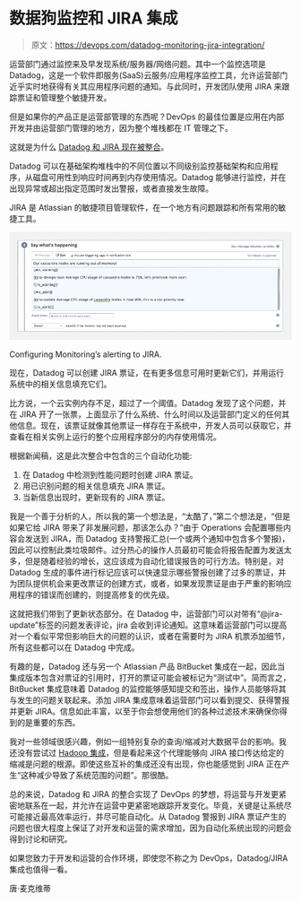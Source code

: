 # 数据狗监控和 JIRA 集成

> 原文：<https://devops.com/datadog-monitoring-jira-integration/>

运营部门通过监控来及早发现系统/服务器/网络问题。其中一个监控选项是 Datadog，这是一个软件即服务(SaaS)云服务/应用程序监控工具，允许运营部门近乎实时地获得有关其应用程序问题的通知。与此同时，开发团队使用 JIRA 来跟踪票证和管理整个敏捷开发。

但是如果你的产品正是运营部管理的东西呢？DevOps 的最佳位置是应用在内部开发并由运营部门管理的地方，因为整个堆栈都在 IT 管理之下。

这就是为什么 [Datadog 和 JIRA 现在被整合](https://www.datadoghq.com/blog/jira-issue-tracking/)。

Datadog 可以在基础架构堆栈中的不同位置以不同级别监控基础架构和应用程序，从磁盘可用性到响应时间再到内存使用情况。Datadog 能够进行监控，并在出现异常或超出指定范围时发出警报，或者直接发生故障。

JIRA 是 Atlassian 的敏捷项目管理软件，在一个地方有问题跟踪和所有常用的敏捷工具。

![From Datadog Monitoring to JIRA ticket.](img/1c76f1db80a9927bb6857e634390993a.png)

Configuring Monitoring’s alerting to JIRA.

现在，Datadog 可以创建 JIRA 票证，在有更多信息可用时更新它们，并用运行系统中的相关信息填充它们。

比方说，一个云实例内存不足，超过了一个阈值。Datadog 发现了这个问题，并在 JIRA 开了一张票，上面显示了什么系统、什么时间以及运营部门定义的任何其他信息。现在，该票证就像其他票证一样存在于系统中，开发人员可以获取它，并查看在相关实例上运行的整个应用程序部分的内存使用情况。

根据新闻稿，这是此次整合中包含的三个自动化功能:

1.  在 Datadog 中检测到性能问题时创建 JIRA 票证。
2.  用已识别问题的相关信息填充 JIRA 票证。
3.  当新信息出现时，更新现有的 JIRA 票证。

我是一个善于分析的人，所以我的第一个想法是，“太酷了，”第二个想法是，“但是如果它给 JIRA 带来了非发展问题，那该怎么办？”由于 Operations 会配置哪些内容会发送到 JIRA，而 Datadog 支持警报汇总(一个或两个通知中包含多个警报)，因此可以控制此类垃圾邮件。过分热心的操作人员最初可能会将报告配置为发送太多，但是随着经验的增长，这应该成为自动化错误报告的可行方法。特别是，对 Datadog 生成的事件进行标记应该可以快速显示哪些警报创建了过多的票证，并为团队提供机会来更改票证的创建方式，或者，如果发现票证是由于严重的影响应用程序的错误而创建的，则提高修复的优先级。

这就把我们带到了更新状态部分。在 Datadog 中，运营部门可以对带有“@jira-update”标签的问题发表评论，jira 会收到评论通知。这意味着运营部门可以提高对一个看似平常但影响巨大的问题的认识，或者在需要时为 JIRA 机票添加细节，所有这些都可以在 Datadog 中完成。

有趣的是，Datadog 还与另一个 Atlassian 产品 BitBucket 集成在一起，因此当集成版本包含对票证的引用时，打开的票证可能会被标记为“测试中”。简而言之，BitBucket 集成意味着 Datadog 的监控能够感知提交和签出，操作人员能够将其与发生的问题关联起来。添加 JIRA 集成意味着运营部门可以看到提交、获得警报并更新 JIRA。信息如此丰富，以至于你会想使用他们的各种过滤技术来确保你得到的是重要的东西。

我对一些领域很感兴趣，例如一组特别复杂的查询/缩减对大数据平台的影响。我还没有尝试过 [Hadoop 集成](https://www.datadoghq.com/blog/monitor-hadoop-metrics-datadog/)，但是看起来这个代理能够向 JIRA 接口传达给定的缩减是问题的根源。即使这些互补的集成还没有出现，你也能感觉到 JIRA 正在产生“这种减少导致了系统范围的问题”。那很酷。

总的来说，Datadog 和 JIRA 的整合实现了 DevOps 的梦想，将运营与开发更紧密地联系在一起，并允许在运营中更紧密地跟踪开发变化。毕竟，关键是让系统尽可能接近最高效率运行，并尽可能自动化。从 Datadog 警报到 JIRA 票证产生的问题也很大程度上保证了对开发和运营的需求增加，因为自动化系统出现的问题会得到讨论和研究。

如果您致力于开发和运营的合作环境，即使您不称之为 DevOps，Datadog/JIRA 集成也值得一看。

唐·麦克维蒂